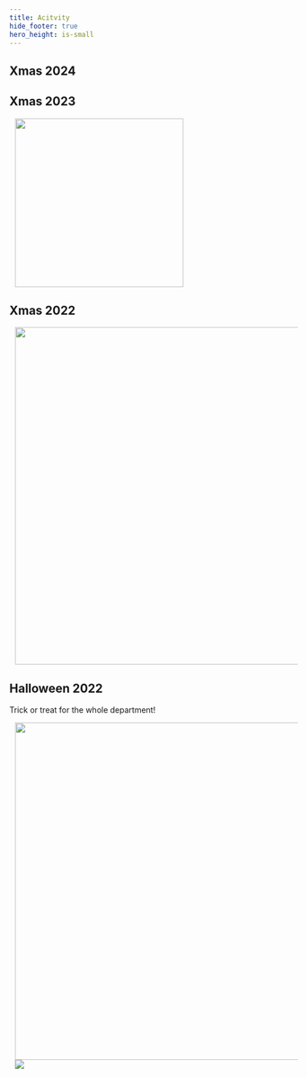 ```yaml
---
title: Acitvity
hide_footer: true
hero_height: is-small
---
```


## Xmas 2024


## Xmas 2023

<img src="{{site.url}}/img/2023_xmas.jpg" align="left" hspace="10" height="300px">

<br clear="all">


## Xmas 2022

<img src="{{site.url}}/img/2022_xmas.jpg" align="left" hspace="10" width="600px">

<br clear="all">

## Halloween 2022

Trick or treat for the whole department!

<img src="{{site.url}}/img/2022_halloween.jpg" align="left" hspace="10" width="600px">

<img src="{{site.url}}/img/2022_halloween_deco.jpg" align="left" hspace="10">

